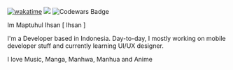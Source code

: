 [![wakatime](https://wakatime.com/badge/user/b5f80769-2884-4fad-bc7e-668a20291054.svg)](https://wakatime.com/@b5f80769-2884-4fad-bc7e-668a2029105) ![](https://komarev.com/ghpvc/?username=mapihs) ![Codewars Badge](https://www.codewars.com/users/MapIHS/badges/micro)

Im Maptuhul Ihsan [ Ihsan ]

I'm a Developer based in Indonesia. Day-to-day, I mostly working on mobile developer stuff and currently learning UI/UX designer.

I love Music, Manga, Manhwa, Manhua and Anime
